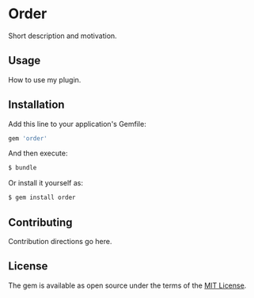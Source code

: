 # Order
Short description and motivation.

## Usage
How to use my plugin.

## Installation
Add this line to your application's Gemfile:

```ruby
gem 'order'
```

And then execute:
```bash
$ bundle
```

Or install it yourself as:
```bash
$ gem install order
```

## Contributing
Contribution directions go here.

## License
The gem is available as open source under the terms of the [MIT License](http://opensource.org/licenses/MIT).
